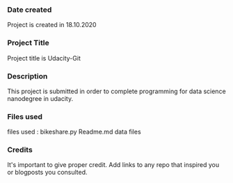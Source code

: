 ### Date created
Project is created in 18.10.2020

### Project Title
Project title is Udacity-Git

### Description
This project is submitted in order to complete programming for data science nanodegree in udacity.

### Files used
files used :
bikeshare.py
Readme.md
data files


### Credits
It's important to give proper credit. Add links to any repo that inspired you or blogposts you consulted.

